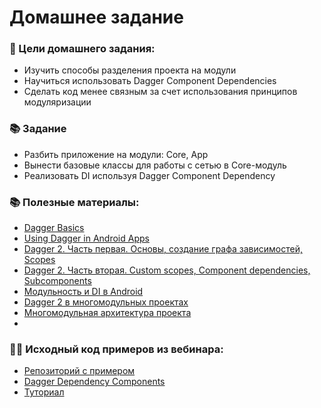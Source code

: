 # Домашнее задание

### 🎯 Цели домашнего задания:

- Изучить способы разделения проекта на модули
- Научиться использовать Dagger Component Dependencies
- Сделать код менее связным за счет использования принципов модуляризации

### 📚 Задание

- Разбить приложение на модули: Core, App
- Вынести базовые классы для работы с сетью в Core-модуль
- Реализовать DI используя Dagger Component Dependency

### 📚 Полезные материалы:
- [Dagger Basics](https://developer.android.com/training/dependency-injection/dagger-basics)
- [Using Dagger in Android Apps](https://developer.android.com/training/dependency-injection/dagger-android)
- [Dagger 2. Часть первая. Основы, создание графа зависимостей, Scopes](https://habr.com/ru/articles/279125/)
- [Dagger 2. Часть вторая. Custom scopes, Component dependencies, Subcomponents](https://habr.com/ru/articles/279641/)
- [Модульность и DI в Android](https://habr.com/ru/company/yandex/blog/584756/)
- [Dagger 2 в многомодульных проектах](https://www.youtube.com/watch?v=pMEAD6jjbaI)
- [Многомодульная архитектура проекта](https://www.youtube.com/watch?v=_EC38ZzIWPo)
-
### 👨‍💻 Исходный код примеров из вебинара:
- [Репозиторий с примером](https://github.com/AndroidStudentClub/Android-LiveData-Demo/tree/feature/dagger)
- [Dagger Dependency Components](https://github.com/AndroidStudentClub/Using-Dagger-in-multi-module-apps)
- [Туториал](https://androidschool.ru/2024/09/18/dagger-component-dependencies-%d0%b2-%d0%bc%d0%bd%d0%be%d0%b3%d0%be%d0%bc%d0%be%d0%b4%d1%83%d0%bb%d1%8c%d0%bd%d1%8b%d1%85-android-%d0%bf%d1%80%d0%b8%d0%bb%d0%be%d0%b6%d0%b5%d0%bd%d0%b8%d1%8f%d1%85/)


 

